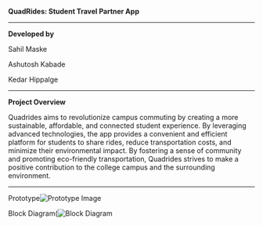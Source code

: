 **QuadRides: Student Travel Partner App**

-----------------------------------------------------------------------------------------


**Developed by**

Sahil Maske 

Ashutosh Kabade 

Kedar Hippalge 

-----------------------------------------------------------------------------------------


**Project Overview**


Quadrides aims to revolutionize campus commuting by creating a more sustainable, affordable, and connected student experience. By leveraging advanced technologies, the app provides a convenient and efficient platform for students to share rides, reduce transportation costs, and minimize their environmental impact. By fostering a sense of community and promoting eco-friendly transportation, Quadrides strives to make a positive contribution to the college campus and the surrounding environment.



---------------------------------------------------------------------------------------


Prototype![Prototype Image](https://github.com/user-attachments/assets/df1590c5-55e3-48d9-8699-38473dd417ec)



Block Diagram(![Block Diagram](https://github.com/user-attachments/assets/4f4f2f15-93cb-4fba-87ee-be259e2c937e)

